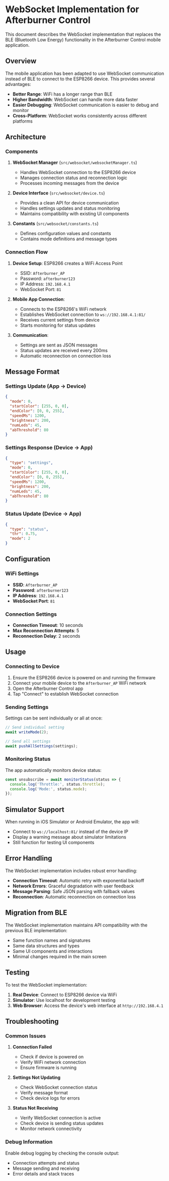 # WebSocket Implementation for Afterburner Control

This document describes the WebSocket implementation that replaces the BLE (Bluetooth Low Energy) functionality in the Afterburner Control mobile application.

## Overview

The mobile application has been adapted to use WebSocket communication instead of BLE to connect to the ESP8266 device. This provides several advantages:

- **Better Range**: WiFi has a longer range than BLE
- **Higher Bandwidth**: WebSocket can handle more data faster
- **Easier Debugging**: WebSocket communication is easier to debug and monitor
- **Cross-Platform**: WebSocket works consistently across different platforms

## Architecture

### Components

1. **WebSocket Manager** (`src/websocket/websocketManager.ts`)

   - Handles WebSocket connection to the ESP8266 device
   - Manages connection status and reconnection logic
   - Processes incoming messages from the device

2. **Device Interface** (`src/websocket/device.ts`)

   - Provides a clean API for device communication
   - Handles settings updates and status monitoring
   - Maintains compatibility with existing UI components

3. **Constants** (`src/websocket/constants.ts`)
   - Defines configuration values and constants
   - Contains mode definitions and message types

### Connection Flow

1. **Device Setup**: ESP8266 creates a WiFi Access Point

   - SSID: `Afterburner_AP`
   - Password: `afterburner123`
   - IP Address: `192.168.4.1`
   - WebSocket Port: `81`

2. **Mobile App Connection**:

   - Connects to the ESP8266's WiFi network
   - Establishes WebSocket connection to `ws://192.168.4.1:81/`
   - Receives current settings from device
   - Starts monitoring for status updates

3. **Communication**:
   - Settings are sent as JSON messages
   - Status updates are received every 200ms
   - Automatic reconnection on connection loss

## Message Format

### Settings Update (App → Device)

```json
{
  "mode": 0,
  "startColor": [255, 0, 0],
  "endColor": [0, 0, 255],
  "speedMs": 1200,
  "brightness": 200,
  "numLeds": 45,
  "abThreshold": 80
}
```

### Settings Response (Device → App)

```json
{
  "type": "settings",
  "mode": 0,
  "startColor": [255, 0, 0],
  "endColor": [0, 0, 255],
  "speedMs": 1200,
  "brightness": 200,
  "numLeds": 45,
  "abThreshold": 80
}
```

### Status Update (Device → App)

```json
{
  "type": "status",
  "thr": 0.75,
  "mode": 2
}
```

## Configuration

### WiFi Settings

- **SSID**: `Afterburner_AP`
- **Password**: `afterburner123`
- **IP Address**: `192.168.4.1`
- **WebSocket Port**: `81`

### Connection Settings

- **Connection Timeout**: 10 seconds
- **Max Reconnection Attempts**: 5
- **Reconnection Delay**: 2 seconds

## Usage

### Connecting to Device

1. Ensure the ESP8266 device is powered on and running the firmware
2. Connect your mobile device to the `Afterburner_AP` WiFi network
3. Open the Afterburner Control app
4. Tap "Connect" to establish WebSocket connection

### Sending Settings

Settings can be sent individually or all at once:

```typescript
// Send individual setting
await writeMode(2);

// Send all settings
await pushAllSettings(settings);
```

### Monitoring Status

The app automatically monitors device status:

```typescript
const unsubscribe = await monitorStatus(status => {
  console.log('Throttle:', status.throttle);
  console.log('Mode:', status.mode);
});
```

## Simulator Support

When running in iOS Simulator or Android Emulator, the app will:

- Connect to `ws://localhost:81/` instead of the device IP
- Display a warning message about simulator limitations
- Still function for testing UI components

## Error Handling

The WebSocket implementation includes robust error handling:

- **Connection Timeout**: Automatic retry with exponential backoff
- **Network Errors**: Graceful degradation with user feedback
- **Message Parsing**: Safe JSON parsing with fallback values
- **Reconnection**: Automatic reconnection on connection loss

## Migration from BLE

The WebSocket implementation maintains API compatibility with the previous BLE implementation:

- Same function names and signatures
- Same data structures and types
- Same UI components and interactions
- Minimal changes required in the main screen

## Testing

To test the WebSocket implementation:

1. **Real Device**: Connect to ESP8266 device via WiFi
2. **Simulator**: Use localhost for development testing
3. **Web Browser**: Access the device's web interface at `http://192.168.4.1`

## Troubleshooting

### Common Issues

1. **Connection Failed**

   - Check if device is powered on
   - Verify WiFi network connection
   - Ensure firmware is running

2. **Settings Not Updating**

   - Check WebSocket connection status
   - Verify message format
   - Check device logs for errors

3. **Status Not Receiving**
   - Verify WebSocket connection is active
   - Check device is sending status updates
   - Monitor network connectivity

### Debug Information

Enable debug logging by checking the console output:

- Connection attempts and status
- Message sending and receiving
- Error details and stack traces
